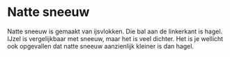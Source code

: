 # Natte sneeuw

Natte sneeuw is gemaakt van ijsvlokken. Die bal aan de linkerkant is hagel.
IJzel is vergelijkbaar met sneeuw, maar het is veel dichter. Het is je wellicht
ook opgevallen dat natte sneeuw aanzienlijk kleiner is dan hagel.
